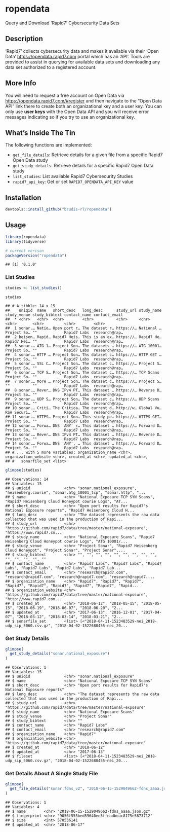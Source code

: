 
# ropendata

Query and Download ‘Rapid7’ Cybersecurity Data Sets

## Description

‘Rapid7’ collects cybersecurity data and makes it available via their
‘Open Data’ <https://opendata.rapid7.com> portal which has an ‘API’.
Tools are provided to assist in querying for available data sets and
downloading any data set authorized to a registered account.

## More Info

You will need to request a free account on Open Data via
<https://opendata.rapid7.com/#register> and then navigate to the “Open
Data API” link there to create both an organizational key and a user
key. You can only use **user keys** with the Open Data API and you will
receive error messages indicating so if you try to use an organizational
key.

## What’s Inside The Tin

The following functions are implemented:

  - `get_file_details`: Retrieve details for a given file from a
    specific Rapid7 Open Data study
  - `get_study_details`: Retrieve details for a specific Rapid7 Open
    Data study
  - `list_studies`: List available Rapid7 Cybersecurity Studies
  - `rapid7_api_key`: Get or set `RAPID7_OPENDATA_API_KEY` value

## Installation

``` r
devtools::install_github("brudis-r7/ropendata")
```

## Usage

``` r
library(ropendata)
library(tidyverse)

# current verison
packageVersion("ropendata")
```

    ## [1] '0.1.0'

### List Studies

``` r
studies <- list_studies()

studies
```

    ## # A tibble: 14 x 15
    ##    uniqid  name   short_desc   long_desc      study_url study_name study_venue study_bibtext contact_name contact_email
    ##  * <chr>   <chr>  <chr>        <chr>          <chr>     <chr>      <chr>       <chr>         <chr>        <chr>        
    ##  1 sonar.… Natio… Open port r… The dataset r… https://… National … Project So… ""            Rapid7 Labs  research@rap…
    ##  2 heisen… Rapid… Rapid7 Heis… This is an ex… https://… Rapid7 He… Rapid7 Hei… ""            Rapid7 Labs  research@rap…
    ##  3 sonar.… ATG 1… Project Son… The datasets … https://… ATG 10001… Project So… ""            Rapid7 Labs  research@rap…
    ##  4 sonar.… HTTP … Project Son… Ths dataset c… https://… HTTP GET … Project So… ""            Rapid7 Labs  research@rap…
    ##  5 sonar.… SSL C… Project Son… The dataset c… https://… Project S… Project So… ""            Rapid7 Labs  research@rap…
    ##  6 sonar.… TCP S… Project Son… The dataset c… https://… TCP Scans  Project So… ""            Rapid7 Labs  research@rap…
    ##  7 sonar.… More … Project Son… The dataset c… https://… Project S… ""          ""            Rapid7 Labs  research@rap…
    ##  8 sonar.… Rever… DNS IPv4 PT… This dataset … https://… Reverse D… Project So… ""            Rapid7 Labs  research@rap…
    ##  9 sonar.… UDP S… Project Son… The dataset c… https://… UDP Scans  Project So… ""            Rapid7 Labs  research@rap…
    ## 10 sonar.… Criti… The Critica… The current d… http://w… Global Vu… RSA Securi… ""            Rapid7 Labs  research@rap…
    ## 11 sonar.… HTTPS… Project Son… This study pe… https://… HTTPS GET… Project So… ""            Rapid7 Labs  research@rap…
    ## 12 sonar.… Forwa… DNS 'ANY' r… This dataset … https://… Forward D… Project So… ""            Rapid7 Labs  research@rap…
    ## 13 sonar.… Rever… DNS IPv4 PT… This dataset … https://… Reverse D… Project So… ""            Rapid7 Labs  research@rap…
    ## 14 sonar.… Forwa… DNS 'ANY', … This dataset … https://… Forward D… Project So… ""            Rapid7 Labs  research@rap…
    ## # ... with 5 more variables: organization_name <chr>, organization_website <chr>, created_at <chr>, updated_at <chr>,
    ## #   sonarfile_set <list>

``` r
glimpse(studies)
```

    ## Observations: 14
    ## Variables: 15
    ## $ uniqid               <chr> "sonar.national_exposure", "heisenberg.cowrie", "sonar.atg_10001_tcp", "sonar.http", "...
    ## $ name                 <chr> "National Exposure TCP SYN Scans", "Rapid7 Heisenberg Cloud Honeypot cowrie Logs", "AT...
    ## $ short_desc           <chr> "Open port results for Rapid7's National Exposure reports", "Rapid7 Heisenberg Cloud H...
    ## $ long_desc            <chr> "The dataset represents the raw data collected that was used in the production of Rapi...
    ## $ study_url            <chr> "https://github.com/rapid7/data/tree/master/national-exposure", "https://www.rapid7.co...
    ## $ study_name           <chr> "National Exposure Scans", "Rapid7 Heisenberg Cloud Honeypot cowrie Logs", "ATG 10001/...
    ## $ study_venue          <chr> "Project Sonar", "Rapid7 Heisenberg Cloud Honeypot", "Project Sonar", "Project Sonar",...
    ## $ study_bibtext        <chr> "", "", "", "", "", "", "", "", "", "", "", "", "", ""
    ## $ contact_name         <chr> "Rapid7 Labs", "Rapid7 Labs", "Rapid7 Labs", "Rapid7 Labs", "Rapid7 Labs", "Rapid7 Lab...
    ## $ contact_email        <chr> "research@rapid7.com", "research@rapid7.com", "research@rapid7.com", "research@rapid7....
    ## $ organization_name    <chr> "Rapid7", "Rapid7", "Rapid7", "Rapid7", "Rapid7", "Rapid7", "Rapid7", "Rapid7", "Rapid...
    ## $ organization_website <chr> "https://github.com/rapid7/data/tree/master/national-exposure", "http://www.rapid7.com...
    ## $ created_at           <chr> "2018-06-12", "2018-05-15", "2018-05-15", "2018-06-19", "2018-06-07", "2018-06-20", "2...
    ## $ updated_at           <chr> "2017-06-13", "2016-12-01", "2017-04-07", "2018-03-12", "2018-03-14", "2018-03-21", "2...
    ## $ sonarfile_set        <list> [<"2018-04-11-1523483529-nei_2018-udp_sip_5060.csv.gz", "2018-04-02-1522680455-nei_20...

### Get Study Details

``` r
glimpse(
  get_study_details("sonar.national_exposure")
)
```

    ## Observations: 1
    ## Variables: 15
    ## $ uniqid               <chr> "sonar.national_exposure"
    ## $ name                 <chr> "National Exposure TCP SYN Scans"
    ## $ short_desc           <chr> "Open port results for Rapid7's National Exposure reports"
    ## $ long_desc            <chr> "The dataset represents the raw data collected that was used in the production of Rapi...
    ## $ study_url            <chr> "https://github.com/rapid7/data/tree/master/national-exposure"
    ## $ study_name           <chr> "National Exposure Scans"
    ## $ study_venue          <chr> "Project Sonar"
    ## $ study_bibtext        <chr> ""
    ## $ contact_name         <chr> "Rapid7 Labs"
    ## $ contact_email        <chr> "research@rapid7.com"
    ## $ organization_name    <chr> "Rapid7"
    ## $ organization_website <chr> "https://github.com/rapid7/data/tree/master/national-exposure"
    ## $ created_at           <chr> "2018-06-12"
    ## $ updated_at           <chr> "2017-06-13"
    ## $ fileset              <list> [<"2018-04-11-1523483529-nei_2018-udp_sip_5060.csv.gz", "2018-04-02-1522680455-nei_20...

### Get Details About A Single Study File

``` r
glimpse(
  get_file_details("sonar.fdns_v2", "2018-06-15-1529049662-fdns_aaaa.json.gz")
)
```

    ## Observations: 1
    ## Variables: 4
    ## $ name        <chr> "2018-06-15-1529049662-fdns_aaaa.json.gz"
    ## $ fingerprint <chr> "9056f555bed59640ee5ffeadbeac8175e5873712"
    ## $ size        <int> 570536141
    ## $ updated_at  <chr> "2018-06-17"
